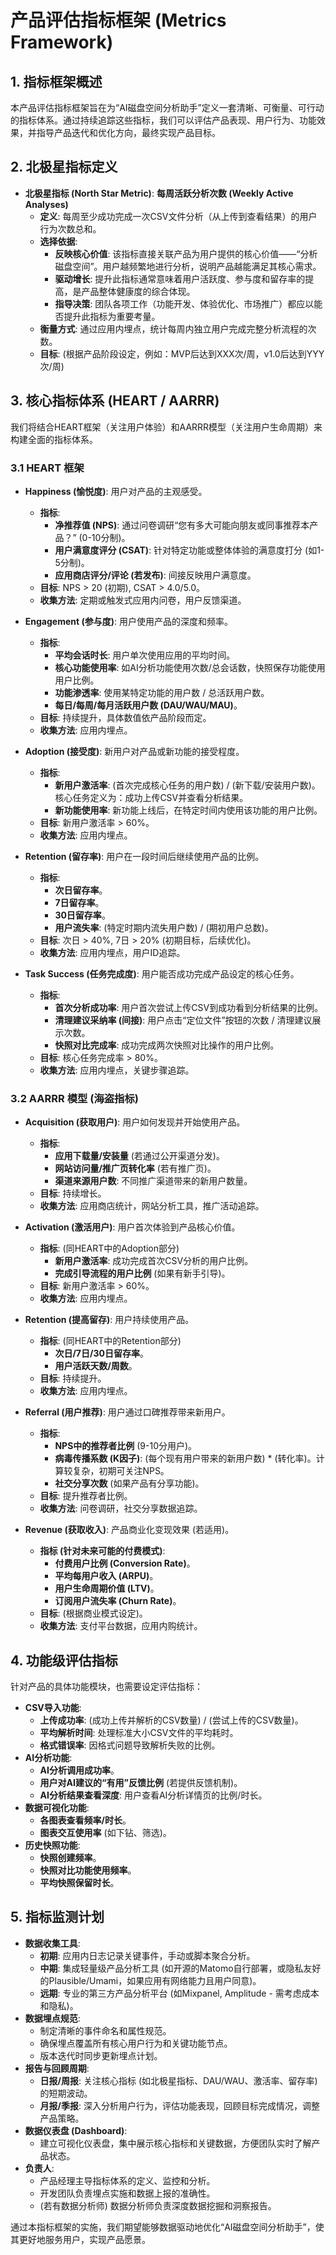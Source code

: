 # 产品评估指标框架 (Metrics Framework)

## 1. 指标框架概述

本产品评估指标框架旨在为“AI磁盘空间分析助手”定义一套清晰、可衡量、可行动的指标体系。通过持续追踪这些指标，我们可以评估产品表现、用户行为、功能效果，并指导产品迭代和优化方向，最终实现产品目标。

## 2. 北极星指标定义

- **北极星指标 (North Star Metric)**: **每周活跃分析次数 (Weekly Active Analyses)**
    - **定义**: 每周至少成功完成一次CSV文件分析（从上传到查看结果）的用户行为次数总和。
    - **选择依据**: 
        - **反映核心价值**: 该指标直接关联产品为用户提供的核心价值——“分析磁盘空间”。用户越频繁地进行分析，说明产品越能满足其核心需求。
        - **驱动增长**: 提升此指标通常意味着用户活跃度、参与度和留存率的提高，是产品整体健康度的综合体现。
        - **指导决策**: 团队各项工作（功能开发、体验优化、市场推广）都应以能否提升此指标为重要考量。
    - **衡量方式**: 通过应用内埋点，统计每周内独立用户完成完整分析流程的次数。
    - **目标**: (根据产品阶段设定，例如：MVP后达到XXX次/周，v1.0后达到YYY次/周)

## 3. 核心指标体系 (HEART / AARRR)

我们将结合HEART框架（关注用户体验）和AARRR模型（关注用户生命周期）来构建全面的指标体系。

### 3.1 HEART 框架

- **Happiness (愉悦度)**: 用户对产品的主观感受。
    - **指标**: 
        - **净推荐值 (NPS)**: 通过问卷调研“您有多大可能向朋友或同事推荐本产品？” (0-10分制)。
        - **用户满意度评分 (CSAT)**: 针对特定功能或整体体验的满意度打分 (如1-5分制)。
        - **应用商店评分/评论 (若发布)**: 间接反映用户满意度。
    - **目标**: NPS > 20 (初期), CSAT > 4.0/5.0。
    - **收集方法**: 定期或触发式应用内问卷，用户反馈渠道。

- **Engagement (参与度)**: 用户使用产品的深度和频率。
    - **指标**: 
        - **平均会话时长**: 用户单次使用应用的平均时间。
        - **核心功能使用率**: 如AI分析功能使用次数/总会话数，快照保存功能使用用户比例。
        - **功能渗透率**: 使用某特定功能的用户数 / 总活跃用户数。
        - **每日/每周/每月活跃用户数 (DAU/WAU/MAU)**。
    - **目标**: 持续提升，具体数值依产品阶段而定。
    - **收集方法**: 应用内埋点。

- **Adoption (接受度)**: 新用户对产品或新功能的接受程度。
    - **指标**: 
        - **新用户激活率**: (首次完成核心任务的用户数) / (新下载/安装用户数)。核心任务定义为：成功上传CSV并查看分析结果。
        - **新功能使用率**: 新功能上线后，在特定时间内使用该功能的用户比例。
    - **目标**: 新用户激活率 > 60%。
    - **收集方法**: 应用内埋点。

- **Retention (留存率)**: 用户在一段时间后继续使用产品的比例。
    - **指标**: 
        - **次日留存率**。
        - **7日留存率**。
        - **30日留存率**。
        - **用户流失率**: (特定时期内流失用户数) / (期初用户总数)。
    - **目标**: 次日 > 40%, 7日 > 20% (初期目标，后续优化)。
    - **收集方法**: 应用内埋点，用户ID追踪。

- **Task Success (任务完成度)**: 用户能否成功完成产品设定的核心任务。
    - **指标**: 
        - **首次分析成功率**: 用户首次尝试上传CSV到成功看到分析结果的比例。
        - **清理建议采纳率 (间接)**: 用户点击“定位文件”按钮的次数 / 清理建议展示次数。
        - **快照对比完成率**: 成功完成两次快照对比操作的用户比例。
    - **目标**: 核心任务完成率 > 80%。
    - **收集方法**: 应用内埋点，关键步骤追踪。

### 3.2 AARRR 模型 (海盗指标)

- **Acquisition (获取用户)**: 用户如何发现并开始使用产品。
    - **指标**: 
        - **应用下载量/安装量** (若通过公开渠道分发)。
        - **网站访问量/推广页转化率** (若有推广页)。
        - **渠道来源用户数**: 不同推广渠道带来的新用户数量。
    - **目标**: 持续增长。
    - **收集方法**: 应用商店统计，网站分析工具，推广活动追踪。

- **Activation (激活用户)**: 用户首次体验到产品核心价值。
    - **指标**: (同HEART中的Adoption部分)
        - **新用户激活率**: 成功完成首次CSV分析的用户比例。
        - **完成引导流程的用户比例** (如果有新手引导)。
    - **目标**: 新用户激活率 > 60%。
    - **收集方法**: 应用内埋点。

- **Retention (提高留存)**: 用户持续使用产品。
    - **指标**: (同HEART中的Retention部分)
        - **次日/7日/30日留存率**。
        - **用户活跃天数/周数**。
    - **目标**: 持续提升。
    - **收集方法**: 应用内埋点。

- **Referral (用户推荐)**: 用户通过口碑推荐带来新用户。
    - **指标**: 
        - **NPS中的推荐者比例** (9-10分用户)。
        - **病毒传播系数 (K因子)**: (每个现有用户带来的新用户数) * (转化率)。计算较复杂，初期可关注NPS。
        - **社交分享次数** (如果产品有分享功能)。
    - **目标**: 提升推荐者比例。
    - **收集方法**: 问卷调研，社交分享数据追踪。

- **Revenue (获取收入)**: 产品商业化变现效果 (若适用)。
    - **指标 (针对未来可能的付费模式)**:
        - **付费用户比例 (Conversion Rate)**。
        - **平均每用户收入 (ARPU)**。
        - **用户生命周期价值 (LTV)**。
        - **订阅用户流失率 (Churn Rate)**。
    - **目标**: (根据商业模式设定)。
    - **收集方法**: 支付平台数据，应用内购统计。

## 4. 功能级评估指标

针对产品的具体功能模块，也需要设定评估指标：

- **CSV导入功能**:
    - **上传成功率**: (成功上传并解析的CSV数量) / (尝试上传的CSV数量)。
    - **平均解析时间**: 处理标准大小CSV文件的平均耗时。
    - **格式错误率**: 因格式问题导致解析失败的比例。
- **AI分析功能**:
    - **AI分析调用成功率**。
    - **用户对AI建议的“有用”反馈比例** (若提供反馈机制)。
    - **AI分析结果查看深度**: 用户查看AI分析详情页的比例/时长。
- **数据可视化功能**:
    - **各图表查看频率/时长**。
    - **图表交互使用率** (如下钻、筛选)。
- **历史快照功能**:
    - **快照创建频率**。
    - **快照对比功能使用频率**。
    - **平均快照保留时长**。

## 5. 指标监测计划

- **数据收集工具**: 
    - **初期**: 应用内日志记录关键事件，手动或脚本聚合分析。
    - **中期**: 集成轻量级产品分析工具 (如开源的Matomo自行部署，或隐私友好的Plausible/Umami，如果应用有网络能力且用户同意)。
    - **远期**: 专业的第三方产品分析平台 (如Mixpanel, Amplitude - 需考虑成本和隐私)。
- **数据埋点规范**: 
    - 制定清晰的事件命名和属性规范。
    - 确保埋点覆盖所有核心用户行为和关键功能节点。
    - 版本迭代时同步更新埋点计划。
- **报告与回顾周期**: 
    - **日报/周报**: 关注核心指标 (如北极星指标、DAU/WAU、激活率、留存率) 的短期波动。
    - **月报/季报**: 深入分析用户行为，评估功能表现，回顾目标完成情况，调整产品策略。
- **数据仪表盘 (Dashboard)**: 
    - 建立可视化仪表盘，集中展示核心指标和关键数据，方便团队实时了解产品状态。
- **负责人**: 
    - 产品经理主导指标体系的定义、监控和分析。
    - 开发团队负责埋点实施和数据上报的准确性。
    - (若有数据分析师) 数据分析师负责深度数据挖掘和洞察报告。

通过本指标框架的实施，我们期望能够数据驱动地优化“AI磁盘空间分析助手”，使其更好地服务用户，实现产品愿景。